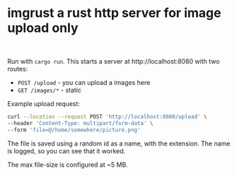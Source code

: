 # imgrust a rust http server for image upload only

 

Run with `cargo run`. This starts a server at http://localhost:8080 with two routes:

* `POST /upload` - you can upload a images here
* `GET /images/*` - static 

Example upload request:

```bash
curl --location --request POST 'http://localhost:8080/upload' \
--header 'Content-Type: multipart/form-data' \
--form 'file=@/home/somewhere/picture.png'
```

The file is saved using a random id as a name, with the extension. The name is logged, so you can see that it worked.

The max file-size is configured at ~5 MB.

